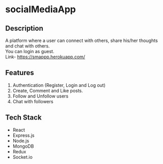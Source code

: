 # socialMediaApp

## Description
A platform where a user can connect with others, share his/her thoughts and chat with others.<br/>
You can login as guest.<br/>
Link- https://smappp.herokuapp.com/

## Features
1. Authentication (Register, Login and Log out)
2. Create, Comment and Like posts.
3. Follow and Unfollow users
4. Chat with followers

## Tech Stack

* React
* Express.js
* Node.js
* MongoDB
* Redux
* Socket.io


<!-- ## Screenshots
 -->
